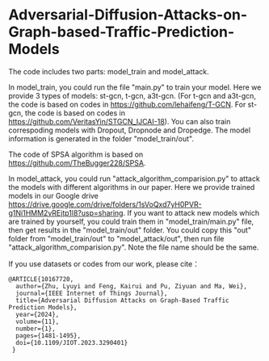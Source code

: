 # Adversarial-Diffusion-Attacks-on-Graph-based-Traffic-Prediction-Models
The code includes two parts: model_train and model_attack.

In model_train, you could run the file "main.py" to train your model. Here we provide 3 types of models: st-gcn, t-gcn, a3t-gcn.
(For t-gcn and a3t-gcn, the code is based on codes in https://github.com/lehaifeng/T-GCN.
 For st-gcn, the code is based on codes in https://github.com/VeritasYin/STGCN_IJCAI-18).
You can also train correspoding models with Dropout, Dropnode and Dropedge.
The model information is generated in the folder "model_train/out".

The code of SPSA algorithm is based on https://github.com/TheBugger228/SPSA.
 
In model_attack, you could run "attack_algorithm_comparision.py" to attack the models with different algorithms in our paper. Here we provide trained models in our Google drive https://drive.google.com/drive/folders/1sVoQxd7yH0PVR-g1Ni1HMM2vREjtp1l8?usp=sharing.
If you want to attack new models which are trained by yourself, you could train them in "model_train/main.py" file, then get results in the "model_train/out" folder. You could copy this "out" folder from "model_train/out" to "model_attack/out", then run file "attack_algorithm_comparision.py". Note the file name should be the same.

<p>If you use datasets or codes from our work, please cite：</p>
<pre><code>@ARTICLE{10167720,
  author={Zhu, Lyuyi and Feng, Kairui and Pu, Ziyuan and Ma, Wei},
  journal={IEEE Internet of Things Journal}, 
  title={Adversarial Diffusion Attacks on Graph-Based Traffic Prediction Models}, 
  year={2024},
  volume={11},
  number={1},
  pages={1481-1495},
  doi={10.1109/JIOT.2023.3290401}
 }

</code></pre>


